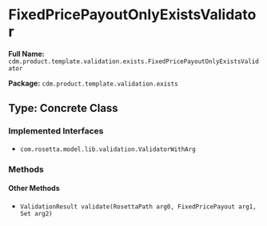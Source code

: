 # FixedPricePayoutOnlyExistsValidator

**Full Name:** `cdm.product.template.validation.exists.FixedPricePayoutOnlyExistsValidator`

**Package:** `cdm.product.template.validation.exists`

## Type: Concrete Class

### Implemented Interfaces

- `com.rosetta.model.lib.validation.ValidatorWithArg`

### Methods

#### Other Methods

- `ValidationResult validate(RosettaPath arg0, FixedPricePayout arg1, Set arg2)`

